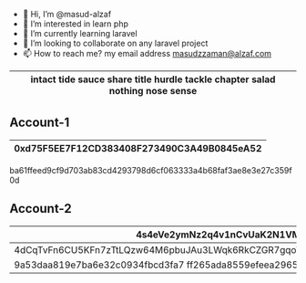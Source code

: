 

- 👋 Hi, I’m @masud-alzaf
- 👀 I’m interested in learn php
- 🌱 I’m currently learning laravel
- 💞️ I’m looking to collaborate on any laravel project
- 📫 How to reach me? my email address masudzzaman@alzaf.com
  


|    intact tide sauce share title hurdle tackle chapter salad nothing nose sense      |
|--------------------------------------------------------------------------------------|

## Account-1
|  0xd75F5EE7F12CD383408F273490C3A49B0845eA52   |
|-----------------------------------------------|
ba61ffeed9cf9d703ab83cd4293798d6cf063333a4b68faf3ae8e3e27c359f0d

## Account-2
4s4eVe2ymNz2q4v1nCvUaK2N1VMc9ok5HTgGPVYSBDJ9 | 
|-----
4dCqTvFn6CU5KFn7zTtLQzw64M6pbuJAu3LWqk6RkCZGR7gqoTBa4GSUND7zZ15R6HZK9F9SSGqHEMBX5Lcd4sjo  |
9a53daa819e7ba6e32c0934fbcd3fa7 ff265ada8559efeea29655ec76c429dc7 - v1 |
